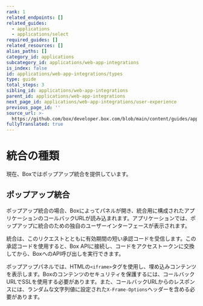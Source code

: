 ```yaml
---
rank: 1
related_endpoints: []
related_guides:
  - applications
  - applications/select
required_guides: []
related_resources: []
alias_paths: []
category_id: applications
subcategory_id: applications/web-app-integrations
is_index: false
id: applications/web-app-integrations/types
type: guide
total_steps: 3
sibling_id: applications/web-app-integrations
parent_id: applications/web-app-integrations
next_page_id: applications/web-app-integrations/user-experience
previous_page_id: ''
source_url: >-
  https://github.com/box/developer.box.com/blob/main/content/guides/applications/web-app-integrations/types.md
fullyTranslated: true
---
```

# 統合の種類

現在、Boxではポップアップ統合を提供しています。

## ポップアップ統合

ポップアップ統合の場合、Boxによってパネルが開き、統合用に構成されたアプリケーションのコールバックURLが読み込まれます。アプリケーションでは、ポップアップに統合のための独自のユーザーインターフェースが表示されます。

統合は、このリクエストとともに有効期間の短い承認コードを受信します。この承認コードを使用すると、Box APIに接続し、コードをアクセストークンに交換してから、BoxへのAPI呼び出しを実行できます。

<Message warning>

ポップアップパネルでは、HTMLの`<iframe>`タグを使用し、埋め込みコンテンツを表示します。Boxのコンテンツのセキュリティを保護するには、コールバックURLでSSLを使用する必要があります。また、コールバックURLからのレスポンスには、ランダムな文字列値に設定された`X-Frame-Options`ヘッダーを含める必要があります。

</Message>
